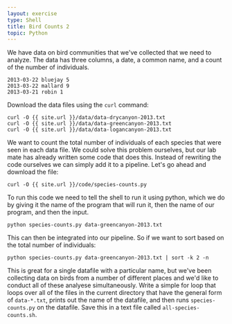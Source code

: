 ```yaml
---
layout: exercise
type: Shell
title: Bird Counts 2
topic: Python
---
```


We have data on bird communities that we've collected that we need to
analyze. The data has three columns, a date, a common name, and a count of the
number of individuals.

```
2013-03-22 bluejay 5
2013-03-22 mallard 9
2013-03-21 robin 1
```

Download the data files using the `curl` command:

```
curl -O {{ site.url }}/data/data-drycanyon-2013.txt
curl -O {{ site.url }}/data/data-greencanyon-2013.txt
curl -O {{ site.url }}/data/data-logancanyon-2013.txt
```

We want to count the total number of individuals of each species that were seen
in each data file. We could solve this problem ourselves, but our lab mate has
already written some code that does this.  Instead of rewriting the code
ourselves we can simply add it to a pipeline. Let's go ahead and download the
file:

`curl -O {{ site.url }}/code/species-counts.py`

To run this code we need to tell the shell to run it using python, which we do
by giving it the name of the program that will run it, then the name of our
program, and then the input.

`python species-counts.py data-greencanyon-2013.txt`

This can then be integrated into our pipeline. So if we want to sort based
on the total number of individuals:

`python species-counts.py data-greencanyon-2013.txt | sort -k 2 -n`

This is great for a single datafile with a particular name, but we've been
collecting data on birds from a number of different places and we'd like to
conduct all of these analyese simultaneously. Write a simple for loop that loops
over all of the files in the current directory that have the general form of
`data-*.txt`, prints out the name of the datafile, and then runs
`species-counts.py` on the datafile. Save this in a text file called `all-species-counts.sh`.
